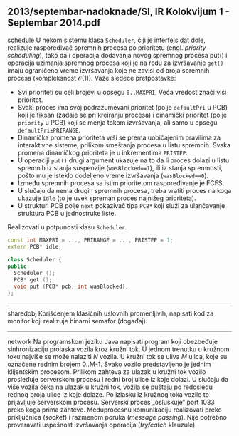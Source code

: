 2013/septembar-nadoknade/SI, IR Kolokvijum 1 - Septembar 2014.pdf
--------------------------------------------------------------------------------
schedule
U nekom sistemu klasa `Scheduler`, čiji je interfejs dat dole, realizuje raspoređivač spremnih procesa  po  prioritetu  (engl. *priority scheduling*),  tako  da  i  operacija  dodavanja  novog spremnog procesa put() i operacija uzimanja spremnog procesa koji je na redu za izvršavanje `get()` imaju  ograničeno  vreme  izvršavanja  koje  ne  zavisi  od  broja  spremnih  procesa (kompleksnost $\mathcal{O}(1)$). Važe sledeće pretpostavke: 

- Svi prioriteti su celi brojevi u opsegu `0..MAXPRI`. Veća vredost znači viši prioritet.
- Svaki  proces  ima  svoj  podrazumevani  prioritet  (polje `defaultPri` u  PCB)  koji  je fiksan (zadaje se pri kreiranju procesa) i dinamički prioritet (polje `priority` u PCB) koji se menja tokom izvršavanja, ali samo u opsegu `defaultPri±PRIRANGE`.
- Dinamička  promena  prioriteta  vrši  se  prema  uobičajenim  pravilima  za  interaktivne sisteme,  prilikom  smeštanja  procesa  u  listu  spremnih.  Svaka  promena  dinamičkog prioriteta je u inkrementima `PRISTEP`.
- U operaciji `put()` drugi argument ukazuje na to da li proces dolazi u listu spremnih iz stanja  suspenzije  (`wasBlocked==1`),  ili  iz  stanja  spremnosti,  pošto  mu  je  isteklo dodeljeno vreme izvršavanja (`wasBlocked==0`).
- Između spremnih procesa sa istim prioritetom raspoređivanje je FCFS.
- U slučaju da nema drugih spremnih procesa, treba vratiti proces na koga ukazuje `idle` (to je uvek spreman proces najnižeg prioriteta).
- U  strukturi PCB polje `next` pokazivač  tipa `PCB*` koji  služi  za  ulančavanje  struktura PCB u jednostruke liste. 

Realizovati u potpunosti klasu `Scheduler`. 
```cpp
const int MAXPRI = ..., PRIRANGE = ..., PRISTEP = 1; 
extern PCB* idle; 
 
class Scheduler { 
public:  
  Scheduler (); 
  PCB* get (); 
  void put (PCB* pcb, int wasBlocked); 
}; 
``` 

--------------------------------------------------------------------------------
sharedobj
Korišćenjem  klasičnih  uslovnih  promenljivih,  napisati  kod  za  monitor  koji  realizuje  binarni semafor (događaj). 

--------------------------------------------------------------------------------
network
Na programskom jeziku Java napisati program koji obezbeđuje sinhronizaciju prolaska vozila kroz kružni  tok.  U  jednom  trenutku  u  kružnom  toku  najviše  se  može  nalaziti $N$ vozila.  U kružni  tok  se  uliva $M$ ulica,  koje  su  označene   rednim   brojem   0..M-1.   Svako   vozilo predstavljeno je jednim klijentskim procesom. Prilikom zahteva za ulazak u kružni tok vozilo prosleđuje serverskom procesu i redni broj ulice iz koje dolazi. U slučaju da više vozila čeka na ulazak u kružni  tok,  vozila se puštaju  po redosledu rednog broja ulice iz koje dolaze. Po izlasku iz kružnog toka vozilo to prijavljuje serverskom procesu. Serverski proces „osluškuje“ port   1033   preko   koga   prima   zahteve. Međuprocesnu  komunikaciju  realizovati  preko priključnica  (*socket*)  i  razmenom  poruka  (*message passing*). Nije  potrebno  proveravati uspešnost izvršavanja operacija (*try/catch* klauzule).  
